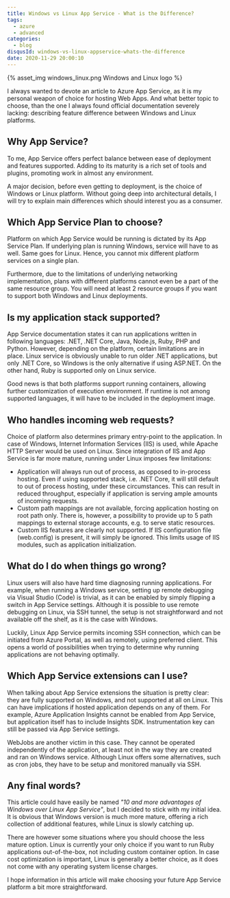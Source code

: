 ```yaml
---
title: Windows vs Linux App Service - What is the Difference?
tags:
  - azure
  - advanced
categories:
  - blog
disqusId: windows-vs-linux-appservice-whats-the-difference
date: 2020-11-29 20:00:10
---
```



{% asset_img windows_linux.png Windows and Linux logo %}

I always wanted to devote an article to Azure App Service, as it is my personal weapon of choice for hosting Web Apps. And what better topic to choose, than the one I always found official documentation severely lacking: describing feature difference between Windows and Linux platforms.

<!-- more -->

## Why App Service?

To me, App Service offers perfect balance between ease of deployment and features supported. Adding to its maturity is a rich set of tools and plugins, promoting work in almost any environment.

A major decision, before even getting to deployment, is the choice of Windows or Linux platform. Without going deep into architectural details, I will try to explain main differences which should interest you as a consumer.

## Which App Service Plan to choose?

Platform on which App Service would be running is dictated by its App Service Plan. If underlying plan is running Windows, service will have to as well. Same goes for Linux. Hence, you cannot mix different platform services on a single plan.

Furthermore, due to the limitations of underlying networking implementation, plans with different platforms cannot even be a part of the same resource group. You will need at least 2 resource groups if you want to support both Windows and Linux deployments.

## Is my application stack supported?

App Service documentation states it can run applications written in following languages: .NET, .NET Core, Java, Node.js, Ruby, PHP and Python. However, depending on the platform, certain limitations are in place. Linux service is obviously unable to run older .NET applications, but only .NET Core, so Windows is the only alternative if using ASP.NET. On the other hand, Ruby is supported only on Linux service.

Good news is that both platforms support running containers, allowing further customization of execution environment. If runtime is not among supported languages, it will have to be included in the deployment image.

## Who handles incoming web requests?

Choice of platform also determines primary entry-point to the application. In case of Windows, Internet Information Services (IIS) is used, while Apache HTTP Server would be used on Linux. Since integration of IIS and App Service is far more mature, running under Linux imposes few limitations:

* Application will always run out of process, as opposed to in-process hosting. Even if using supported stack, i.e. .NET Core, it will still default to out of process hosting, under these circumstances. This can result in reduced throughput, especially if application is serving ample amounts of incoming requests.
* Custom path mappings are not available, forcing application hosting on root path only. There is, however, a possibility to provide up to 5 path mappings to external storage accounts, e.g. to serve static resources.
* Custom IIS features are clearly not supported. If IIS configuration file (web.config) is present, it will simply be ignored. This limits usage of IIS modules, such as application initialization.

## What do I do when things go wrong?

Linux users will also have hard time diagnosing running applications. For example, when running a Windows service, setting up remote debugging via Visual Studio (Code) is trivial, as it can be enabled by simply flipping a switch in App Service settings. Although it is possible to use remote debugging on Linux, via SSH tunnel, the setup is not straightforward and not available off the shelf, as it is the case with Windows.

Luckily, Linux App Service permits incoming SSH connection, which can be initiated from Azure Portal, as well as remotely, using preferred client. This opens a world of possibilities when trying to determine why running applications are not behaving optimally.

## Which App Service extensions can I use?

When talking about App Service extensions the situation is pretty clear: they are fully supported on Windows, and not supported at all on Linux. This can have implications if hosted application depends on any of them. For example, Azure Application Insights cannot be enabled from App Service, but application itself has to include Insights SDK. Instrumentation key can still be passed via App Service settings.

WebJobs are another victim in this case. They cannot be operated independently of the application, at least not in the way they are created and ran on Windows service. Although Linux offers some alternatives, such as cron jobs, they have to be setup and monitored manually via SSH.

## Any final words?

This article could have easily be named _"10 and more advantages of Windows over Linux App Service"_, but I decided to stick with my initial idea. It is obvious that Windows version is much more mature, offering a rich collection of additional features, while Linux is slowly catching up.

There are however some situations where you should choose the less mature option. Linux is currently your only choice if you want to run Ruby applications out-of-the-box, not including custom container option. In case cost optimization is important, Linux is generally a better choice, as it does not come with any operating system license charges.

I hope information in this article will make choosing your future App Service platform a bit more straightforward.
